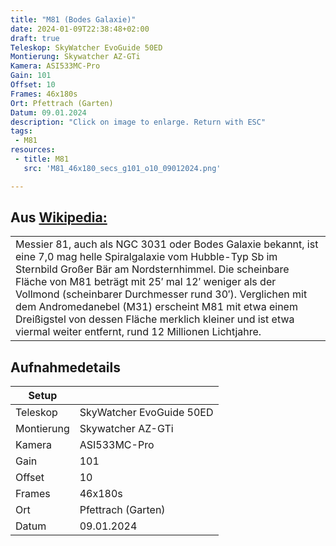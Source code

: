 ```yaml
--- 
title: "M81 (Bodes Galaxie)" 
date: 2024-01-09T22:38:48+02:00 
draft: true 
Teleskop: SkyWatcher EvoGuide 50ED
Montierung: Skywatcher AZ-GTi
Kamera: ASI533MC-Pro
Gain: 101
Offset: 10
Frames: 46x180s
Ort: Pfettrach (Garten)
Datum: 09.01.2024
description: "Click on image to enlarge. Return with ESC" 
tags:
 - M81
resources:
 - title: M81
   src: 'M81_46x180_secs_g101_o10_09012024.png'

---
```


## Aus [Wikipedia:](https://de.wikipedia.org/wiki/Messier_81)
<table><tr><td>
Messier 81, auch als NGC 3031 oder Bodes Galaxie bekannt, ist eine 7,0 mag helle Spiralgalaxie vom Hubble-Typ Sb im Sternbild Großer Bär am Nordsternhimmel. Die scheinbare Fläche von M81 beträgt mit 25′ mal 12′ weniger als der Vollmond (scheinbarer Durchmesser rund 30′). Verglichen mit dem Andromedanebel (M31) erscheint M81 mit etwa einem Dreißigstel von dessen Fläche merklich kleiner und ist etwa viermal weiter entfernt, rund 12 Millionen Lichtjahre.
</td></tr></table>

## Aufnahmedetails

|Setup       |                          |
|------------|--------------------------|
|Teleskop | SkyWatcher EvoGuide 50ED |
|Montierung | Skywatcher AZ-GTi |
|Kamera | ASI533MC-Pro |
|Gain | 101 |
|Offset | 10 |
|Frames | 46x180s |
|Ort | Pfettrach (Garten) |
|Datum | 09.01.2024 |
